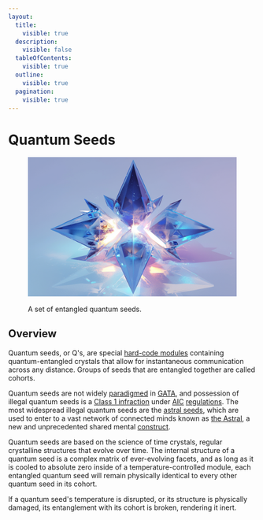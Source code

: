 ```yaml
---
layout:
  title:
    visible: true
  description:
    visible: false
  tableOfContents:
    visible: true
  outline:
    visible: true
  pagination:
    visible: true
---
```


# Quantum Seeds

<figure><img src="../../.gitbook/assets/quantumseeds-563.png" alt=""><figcaption><p>A set of entangled quantum seeds.</p></figcaption></figure>

## Overview

Quantum seeds, or Q's, are special [hard-code modules](hard-code.md) containing quantum-entangled crystals that allow for instantaneous communication across any distance. Groups of seeds that are entangled together are called cohorts.

Quantum seeds are not widely [paradigmed](../gata/politics/paradigms.md) in [GATA](../gata/the-basics.md), and possession of illegal quantum seeds is a [Class 1 infraction](../gata/law-and-order/tech-regulation.md#class-1-red) under [AIC](../gata/institutions/atlan-information-control.md) [regulations](../gata/law-and-order/tech-regulation.md). The most widespread illegal quantum seeds are the [astral seeds](the-astral.md#astral-seeds), which are used to enter to a vast network of connected minds known as [the Astral](the-astral.md), a new and unprecedented shared mental [construct](constructs.md).

Quantum seeds are based on the science of time crystals, regular crystalline structures that evolve over time. The internal structure of a quantum seed is a complex matrix of ever-evolving facets, and as long as it is cooled to absolute zero inside of a temperature-controlled module, each entangled quantum seed will remain physically identical to every other quantum seed in its cohort.

If a quantum seed's temperature is disrupted, or its structure is physically damaged, its entanglement with its cohort is broken, rendering it inert.
